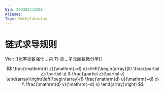 ```yaml
---
Uid: 202305242228
Aliases: 
Tags: Math/Calculus 
---
```

# 链式求导规则
Via:: [[张宇高数强化 _ 第 13 章 _ 多元函数微分学]]

$$
\frac{\mathrm{d} z}{\mathrm{~d} x}=\left(\begin{array}{ll}
\frac{\partial z}{\partial u} & \frac{\partial z}{\partial v}
\end{array}\right)\left(\begin{array}{l}
\frac{\mathrm{d} u}{\mathrm{~d} x} \\
\frac{\mathrm{d} v}{\mathrm{~d} x}
\end{array}\right)
$$
